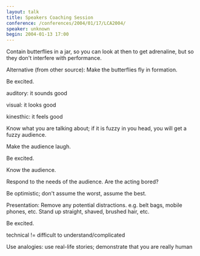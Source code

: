 ```yaml
---
layout: talk
title: Speakers Coaching Session
conference: /conferences/2004/01/17/LCA2004/
speaker: unknown
begin: 2004-01-13 17:00
---
```

Contain butterflies in a jar, so you can look at then to
get adrenaline, but so they don't interfere with performance.

Alternative (from other source): Make the butterflies fly in
formation.

Be excited.

auditory: it sounds good

visual: it looks good

kinesthic: it feels good

Know what you are talking about; if it is fuzzy in you head, you
will get a fuzzy audience.

Make the audience laugh.

Be excited.

Know the audience.

Respond to the needs of the audience. Are the acting bored?

Be optimistic; don't assume the worst, assume the best.

Presentation:
Remove any potential distractions. e.g. belt bags, mobile phones, etc.
Stand up straight, shaved, brushed hair, etc.

Be excited.

technical != difficult to understand/complicated

Use analogies:
use real-life stories; demonstrate that you are really human
